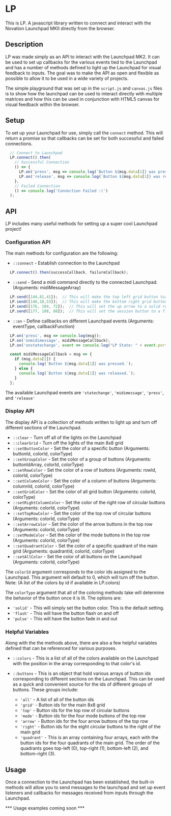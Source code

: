 # LP
This is LP. A javascript library written to connect and interact with the Novation Launchpad MKII directly from the browser.

## Description
LP was made simply as an API to interact with the Launchpad MK2. It can be used to set up callbacks for the various events tied to the Launchpad and has a number of methods defined to light up the Launchpad for visual feedback to inputs. The goal was to make the API as open and flexible as possible to allow it to be used in a wide variety of projects.

The simple playground that was set up in the `script.js` and `canvas.js` files is to show how the launchpad can be used to interact directly with multiple matrices and how this can be used in conjunction with HTML5 canvas for visual feedback within the browser.

## Setup
To set up your Launchpad for use, simply call the `connect` method. This will return a promise so that callbacks can be set for both successful and failed connections.

```javascript
  // Connect to Launchpad
  LP.connect().then(
    // Successful Connection
    () => {
      LP.on('press', msg => console.log(`Button ${msg.data[1]} was pressed.`));
      LP.on('release', msg => console.log(`Button ${msg.data[1]} was released.`));
    },
    // Failed Connection
    () => console.log('Connection Failed :(')
  );
```

## API

LP includes many useful methods for setting up a super cool Launchpad project!

### Configuration API

The main methods for configuration are the following:

- `::connect` - Establish connection to the Launchpad
```javascript
  LP.connect().then(successCallback, failureCallback);
```

- `::send` - Send a midi command directly to the connected Launchpad. (Arguments: midiMessageArray)
```javascript
  LP.send([144,81,41]);  // This will make the top left grid button turn a solid blue color
  LP.send([146,18,53]);  // This will make the bottom right grid button pulse a purple color
  LP.send([176, 104, 72]);  // This will set the up arrow to a solid red color
  LP.send([177, 108, 88]);  // This will set the session button to a flashing blue color
```

- `::on` - Define callbacks on different Launchpad events (Arguments: eventType, callbackFunction)
```javascript
  LP.on('press', msg => console.log(msg));
  LP.on('onmidimessage', midiMessageCallback);
  LP.on('onstatechange', event => console.log("LP State: " + event.port.state));

  const midiMessageCallback = msg => {
    if (msg.data[2]) {
      console.log(`Button ${msg.data[1]} was pressed.`);
    } else {
      console.log(`Button ${msg.data[1]} was released.`);
    }
  };
```
The available Launchpad events are `'statechange'`, `'midimessage'`, `'press'`, and `'release'`

### Display API

The display API is a collection of methods written to light up and turn off different sections of the Launchpad.

- `::clear` - Turn off all of the lights on the Launchpad
- `::clearGrid` - Turn off the lights of the main 8x8 grid
- `::setButtonColor` - Set the color of a specific button (Arguments: buttonId, colorId, colorType)
- `::setGroupColor` - Set the color of a group of buttons (Arguments: buttonIdArray, colorId, colorType)
- `::setRowColor` - Set the color of a row of buttons (Arguments: rowId, colorId, colorType)
- `::setColumnColor` - Set the color of a column of buttons (Arguments: columnId, colorId, colorType)
- `::setGridColor` - Set the color of all grid button (Arguments: colorId, colorType)
- `::setRightColumnColor` - Set the color of the right row of circular buttons (Arguments: colorId, colorType)
- `::setTopRowColor` - Set the color of the top row of circular buttons (Arguments: colorId, colorType)
- `::setArrowColor` - Set the color of the arrow buttons in the top row (Arguments: colorId, colorType)
- `::setModeColor` - Set the color of the mode buttons in the top row (Arguments: colorId, colorType)
- `::setQuadrantColor` - Set the color of a specific quadrant of the main grid (Arguments: quadrantId, colorId, colorType)
- `::setAllColor` - Set the color of all buttons on the Launchpad (Arguments: colorId, colorType)

The `colorId` argument corresponds to the color ids assigned to the Launchpad. This argument will default to 0, which will turn off the button.
Note: (A list of the colors by id if available in LP.colors)

The `colorType` argument that all of the coloring methods take will determine the behavior of the button once it is lit. The options are:
  - `'solid'` - This will simply set the button color. This is the default setting.
  - `'flash'` - This will have the button flash on and off
  - `'pulse'` - This will have the button fade in and out


### Helpful Variables

Along with the the methods above, there are also a few helpful variables defined that can be referenced for various purposes.

- `::colors` - This is a list of all of the colors available on the Launchpad with the position in the array corresponding to that color's id.

- `::buttons` - This is an object that hold various arrays of button ids corresponding to different sections on the Launchpad. This can be used as a quick and convenient source for the ids of different groups of buttons. These groups include:
  - `'all'` - A list of all of the button ids
  - `'grid'` - Button ids for the main 8x8 grid
  - `'top'` - Button ids for the top row of circular buttons
  - `'mode'` - Button ids for the four mode buttons of the top row
  - `'arrow'` - Button ids for the four arrow buttons of the top row
  - `'right'` - Button ids for the eight circular buttons to the right of the main grid
  - `'quadrant'` - This is an array containing four arrays, each with the button ids for the four quadrants of the main grid. The order of the quadrants goes top-left (0), top-right (1), bottom-left (2), and bottom-right (3).

## Usage

Once a connection to the Launchpad has been established, the built-in methods will allow you to send messages to the launchpad and set up event listeners and callbacks for messages received from inputs through the Launchpad.

*** Usage examples coming soon ***
